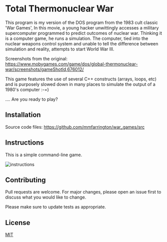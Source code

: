 # Total Thermonuclear War

This program is my version of the DOS program from the 1983 cult classic 'War Games',
In this movie, a young hacker unwittingly accesses a military supercomputer programmed to predict outcomes of nuclear war.
Thinking it is a computer game, he runs a simulation. The computer, tied into the nuclear weapons control system
and unable to tell the difference between simulation and reality, attempts to start World War III.

Screenshots from the original: https://www.mobygames.com/game/dos/global-thermonuclear-war/screenshots/gameShotId,676012/

This game features the use of several C++ constructs (arrays, loops, etc) and is purposely slowed down in many places to simulate the output of a 1980's computer :-=)

.... Are you ready to play?


## Installation

Source code files: https://github.com/mmfarrington/war_games/src

## Instructions

This is a simple command-line game. 

![instructions](https://github.com/mmfarrington/war_games/blob/master/images/1.instructions.jpg?)

## Contributing

Pull requests are welcome. For major changes, please open an issue first to discuss what you would like to change.

Please make sure to update tests as appropriate.

## License
[MIT](https://choosealicense.com/licenses/mit/)
